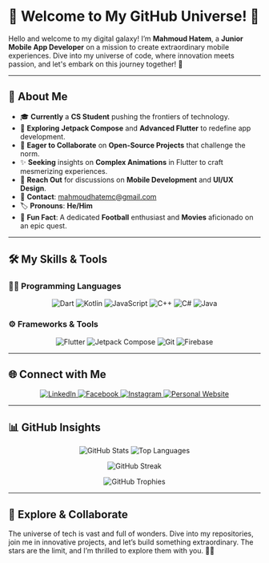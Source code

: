 # 🌟 Welcome to My GitHub Universe! 🌌

Hello and welcome to my digital galaxy! I’m **Mahmoud Hatem**, a **Junior Mobile App Developer** on a mission to create extraordinary mobile experiences. Dive into my universe of code, where innovation meets passion, and let's embark on this journey together! 🚀


---

## 🚀 About Me

- 🎓 **Currently** a **CS Student** pushing the frontiers of technology.
- 📖 **Exploring** **Jetpack Compose** and **Advanced Flutter** to redefine app development.
- 🤝 **Eager to Collaborate** on **Open-Source Projects** that challenge the norm.
- ✨ **Seeking** insights on **Complex Animations** in Flutter to craft mesmerizing experiences.
- 💬 **Reach Out** for discussions on **Mobile Development** and **UI/UX Design**.
- 📩 **Contact**: [mahmoudhatemc@gmail.com](mailto:mahmoudhatemc@gmail.com)
- 🏷️ **Pronouns**: **He/Him**
- 🎉 **Fun Fact**: A dedicated **Football** enthusiast and **Movies** aficionado on an epic quest.

---

## 🛠️ My Skills & Tools

### 🧑‍💻 Programming Languages

<p align="center">
  <img src="https://img.shields.io/badge/Dart-0175C2?style=for-the-badge&logo=dart&logoColor=white" alt="Dart" />
  <img src="https://img.shields.io/badge/Kotlin-0095D5?style=for-the-badge&logo=kotlin&logoColor=white" alt="Kotlin" />
  <img src="https://img.shields.io/badge/JavaScript-F7DF1E?style=for-the-badge&logo=javascript&logoColor=black" alt="JavaScript" />
  <img src="https://img.shields.io/badge/C++-00599C?style=for-the-badge&logo=cplusplus&logoColor=white" alt="C++" />
  <img src="https://img.shields.io/badge/C%23-239120?style=for-the-badge&logo=csharp&logoColor=white" alt="C#" />
  <img src="https://img.shields.io/badge/Java-007396?style=for-the-badge&logo=java&logoColor=white" alt="Java" />
</p>

### ⚙️ Frameworks & Tools

<p align="center">
  <img src="https://img.shields.io/badge/Flutter-02569B?style=for-the-badge&logo=flutter&logoColor=white" alt="Flutter" />
  <img src="https://img.shields.io/badge/Jetpack%20Compose-4285F4?style=for-the-badge&logo=jetpack-compose&logoColor=white" alt="Jetpack Compose" />
  <img src="https://img.shields.io/badge/Git-F05032?style=for-the-badge&logo=git&logoColor=white" alt="Git" />
  <img src="https://img.shields.io/badge/Firebase-FFCA28?style=for-the-badge&logo=firebase&logoColor=black" alt="Firebase" />
</p>

---

## 🌐 Connect with Me

<p align="center">
  <a href="https://linkedin.com/in/mahmoudhatems" target="_blank">
    <img src="https://img.shields.io/badge/LinkedIn-0077B5?style=for-the-badge&logo=linkedin&logoColor=white" alt="LinkedIn" />
  </a>
  <a href="https://www.facebook.com/mahmoudhatem/" target="_blank">
    <img src="https://img.shields.io/badge/Facebook-1877F2?style=for-the-badge&logo=facebook&logoColor=white" alt="Facebook" />
  </a>
  <a href="https://www.instagram.com/mahmoudhatem/" target="_blank">
    <img src="https://img.shields.io/badge/Instagram-E4405F?style=for-the-badge&logo=instagram&logoColor=white" alt="Instagram" />
  </a>
  <a href="https://mahmoudhatem.dev" target="_blank">
    <img src="https://img.shields.io/badge/Personal%20Website-000000?style=for-the-badge&logo=github&logoColor=white" alt="Personal Website" />
  </a>
</p>

---

## 📊 GitHub Insights

<p align="center">
  <img src="https://github-readme-stats.vercel.app/api?username=mahmoudhatems&count_private=true&show_icons=true&theme=dark&hide_title=true" alt="GitHub Stats" />
  <img src="https://github-readme-stats.vercel.app/api/top-langs/?username=mahmoudhatems&layout=compact&theme=dark&hide=html,css" alt="Top Languages" />
</p>

<p align="center">
  <img src="https://github-readme-streak-stats.herokuapp.com/?user=mahmoudhatems&theme=dark&hide_border=true" alt="GitHub Streak" />
</p>

<p align="center">
  <img src="https://github-profile-trophy.vercel.app/?username=mahmoudhatems&theme=dark&column=4&no_frame=true" alt="GitHub Trophies" />
</p>

---

## 🌌 Explore & Collaborate

The universe of tech is vast and full of wonders. Dive into my repositories, join me in innovative projects, and let’s build something extraordinary. The stars are the limit, and I’m thrilled to explore them with you. 🚀✨
